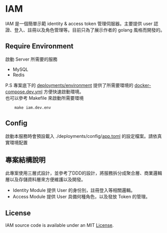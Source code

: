 IAM
========

IAM 是一個簡單示範 identity & access token 管理伺服器。主要提供
user 認證、登入、註冊以及角色管理等。目前只為了展示作者的 golang 風格而開發的。

## Require Environment
啟動 Server 所需要的服務
* MySQL 
* Redis 

P.S 專案底下的 [deployments/environment](https://github.com/karta0898098/iam/tree/master/deployments/environment "link") 提供了所需要環境的 [docker-compose.dev.yml](https://github.com/karta0898098/iam/blob/master/deployments/environment/docker-compose.dev.yml "link") 方便快速啟動環境。</br>
也可以參考 Makefile 來啟動所需要環境
```
    make iam.dev.env
```

## Config 
啟動本服務時會預設載入 ./deployments/config/[app.toml](https://github.com/karta0898098/iam/blob/master/deployments/config/app.toml "link") 的設定檔案。請依真實環境配置

## 專案結構說明
此專案使用三層式設計，並參考了DDD的設計，將服務拆分成聚合層、商業邏輯層以及存儲資料層來方便維護以及開發。</br>

* Identity Module 提供 User 的身份別，註冊登入等相關邏輯。
* Access Module 提供 User 具備何種角色，以及發放 Token 的管理。

## License
IAM source code is available under an MIT [License](https://github.com/karta0898098/iam/blob/master/LICENSE "link").




